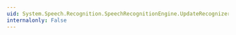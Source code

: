 ```yaml
---
uid: System.Speech.Recognition.SpeechRecognitionEngine.UpdateRecognizerSetting(System.String,System.Int32)
internalonly: False
---
```

